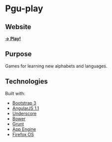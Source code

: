 Pgu-play
========

Website
---
[<strong>&#8594; Play!</strong>](http://pgu-play.appspot.com/#/)

Purpose
---
Games for learning new alphabets and languages.

Technologies
---

Built with:

- [Bootstrap 3](http://getbootstrap.com/)
- [AngularJS 1.1](http://angularjs.org/)
- [Underscore](http://underscorejs.org/)
- [Bower](http://bower.io/)
- [Grunt](http://gruntjs.com/)
- [App Engine](https://developers.google.com/appengine/)
- [Firefox OS](https://developer.mozilla.org/en/docs/Mozilla/Firefox_OS)


